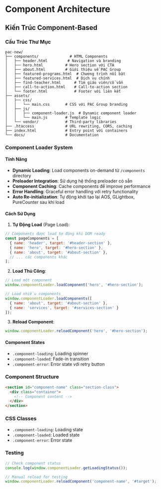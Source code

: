 # Component Architecture

## Kiến Trúc Component-Based

### Cấu Trúc Thư Mục
```
pac-new/
├── components/              # HTML Components
│   ├── header.html         # Navigation và branding
│   ├── hero.html          # Hero section với CTA
│   ├── about.html         # Giới thiệu về PAC Group
│   ├── featured-programs.html  # Chương trình nổi bật
│   ├── featured-services.html  # Dịch vụ chính
│   ├── find-teacher.html      # Tìm giáo viên/cố vấn
│   ├── call-to-action.html    # Call-to-action section
│   └── footer.html            # Footer với liên kết
├── assets/
│   ├── css/
│   │   └── main.css       # CSS với PAC Group branding
│   ├── js/
│   │   ├── component-loader.js  # Dynamic component loader
│   │   └── main.js        # Template logic
│   └── vendor/            # Third-party libraries
├── .htaccess              # URL rewriting, CORS, caching
├── index.html             # Entry point với containers
└── docs/                  # Documentation
```

### Component Loader System

#### Tính Năng
- **Dynamic Loading**: Load components on-demand từ `/components` directory
- **Preloader Integration**: Sử dụng hệ thống preloader có sẵn
- **Component Caching**: Cache components để improve performance
- **Error Handling**: Graceful error handling với retry functionality
- **Auto Re-initialization**: Tự động khởi tạo lại AOS, GLightbox, PureCounter sau khi load

#### Cách Sử Dụng

1. **Tự Động Load** (Page Load):
```javascript
// Components được load tự động khi DOM ready
const pageComponents = [
  { name: 'header', target: '#header-section' },
  { name: 'hero', target: '#hero-section' },
  { name: 'about', target: '#about-section' },
  // ... các components khác
];
```

2. **Load Thủ Công**:
```javascript
// Load một component
window.componentLoader.loadComponent('hero', '#hero-section');

// Load nhiều components
window.componentLoader.loadComponents([
  { name: 'about', target: '#about-section' },
  { name: 'services', target: '#services-section' }
]);
```

3. **Reload Component**:
```javascript
window.componentLoader.reloadComponent('hero', '#hero-section');
```

#### Component States
- `.component-loading`: Loading spinner
- `.component-loaded`: Fade-in transition
- `.component-error`: Error state với retry button

### Component Structure
```html
<section id="component-name" class="section-class">
  <div class="container">
    <!-- Component content -->
  </div>
</section>
```

### CSS Classes
- `.component-loading`: Loading state
- `.component-loaded`: Loaded state  
- `.component-error`: Error state

### Testing
```javascript
// Check component status
console.log(window.componentLoader.getLoadingStatus());

// Manual reload for testing
window.componentLoader.reloadComponent('component-name', '#target');
```
